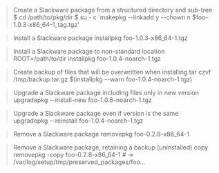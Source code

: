 > Create a Slackware package from a structured directory and sub-tree
$ cd /path/to/pkg/dir
$ su - c 'makepkg --linkadd y --chown n $foo-1.0.3-x86_64-1_tag.tgz'


> Install a Slackware package
installpkg foo-1.0.3-x86_64-1.tgz

> Install a Slackware package to non-standard location
ROOT=/path/to/dir installpkg foo-1.0.4-noarch-1.tgz

> Create backup of files that will be overwritten when installing
tar czvf /tmp/backup.tar.gz $(installpkg --warn foo-1.0.4-noarch-1.tgz)


> Upgrade a Slackware package including files only in new version
upgradepkg --install-new foo-1.0.6-noarch-1.tgz

> Upgrade a Slackware package even if version is the same
upgradepkg --reinstall foo-1.0.4-noarch-1.tgz


> Remove a Slackware package
removepkg foo-0.2.8-x86_64-1

> Remove a Slackware package, retaining a backup (uninstalled) copy
removepkg -copy foo-0.2.8-x86_64-1  # -> /var/log/setup/tmp/preserved_packages/foo...